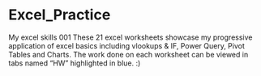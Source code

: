 # Excel_Practice
 My excel skills 001
These 21 excel worksheets showcase my progressive application of excel basics including vlookups & IF, Power Query, Pivot Tables and Charts. The work done on each worksheet can be viewed in tabs named “HW” highlighted in blue. :)
